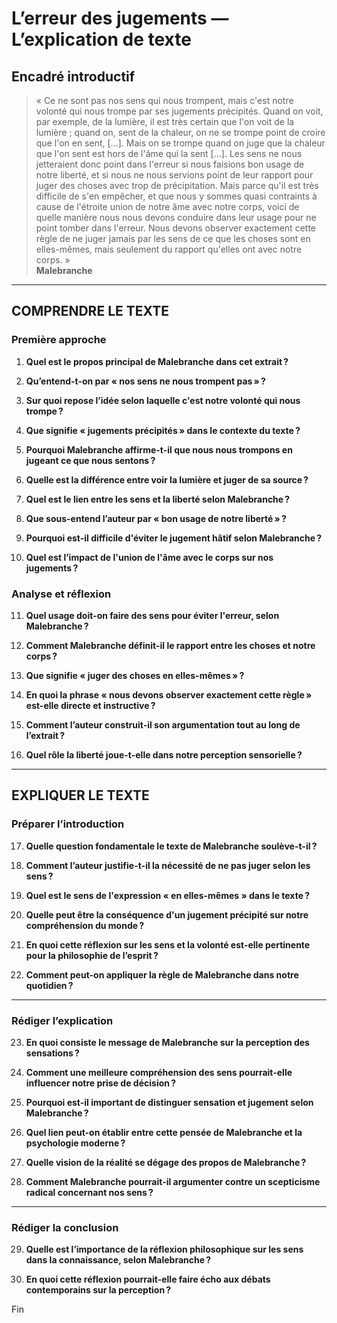 # L’erreur des jugements — L’explication de texte

## Encadré introductif
> « Ce ne sont pas nos sens qui nous trompent, mais c'est notre volonté qui nous trompe par ses jugements précipités. Quand on voit, par exemple, de la lumière, il est très certain que l'on voit de la lumière ; quand on, sent de la chaleur, on ne se trompe point de croire que l'on en sent, […]. Mais on se trompe quand on juge que la chaleur que l'on sent est hors de l'âme qui la sent […]. Les sens ne nous jetteraient donc point dans l'erreur si nous faisions bon usage de notre liberté, et si nous ne nous servions point de leur rapport pour juger des choses avec trop de précipitation. Mais parce qu'il est très difficile de s'en empêcher, et que nous y sommes quasi contraints à cause de l'étroite union de notre âme avec notre corps, voici de quelle manière nous nous devons conduire dans leur usage pour ne point tomber dans l'erreur. Nous devons observer exactement cette règle de ne juger jamais par les sens de ce que les choses sont en elles-mêmes, mais seulement du rapport qu'elles ont avec notre corps. »  
> **Malebranche**

---

## COMPRENDRE LE TEXTE

### Première approche

1. **Quel est le propos principal de Malebranche dans cet extrait ?**

2. **Qu’entend-t-on par « nos sens ne nous trompent pas » ?**

3. **Sur quoi repose l’idée selon laquelle c'est notre volonté qui nous trompe ?**

4. **Que signifie « jugements précipités » dans le contexte du texte ?**

5. **Pourquoi Malebranche affirme-t-il que nous nous trompons en jugeant ce que nous sentons ?**

6. **Quelle est la différence entre voir la lumière et juger de sa source ?**

7. **Quel est le lien entre les sens et la liberté selon Malebranche ?**

8. **Que sous-entend l’auteur par « bon usage de notre liberté » ?**

9. **Pourquoi est-il difficile d'éviter le jugement hâtif selon Malebranche ?**

10. **Quel est l’impact de l'union de l'âme avec le corps sur nos jugements ?**


### Analyse et réflexion

11. **Quel usage doit-on faire des sens pour éviter l'erreur, selon Malebranche ?**

12. **Comment Malebranche définit-il le rapport entre les choses et notre corps ?**

13. **Que signifie « juger des choses en elles-mêmes » ?**

14. **En quoi la phrase « nous devons observer exactement cette règle » est-elle directe et instructive ?**

15. **Comment l’auteur construit-il son argumentation tout au long de l’extrait ?**

16. **Quel rôle la liberté joue-t-elle dans notre perception sensorielle ?**

---

## EXPLIQUER LE TEXTE

### Préparer l’introduction

17. **Quelle question fondamentale le texte de Malebranche soulève-t-il ?**

18. **Comment l’auteur justifie-t-il la nécessité de ne pas juger selon les sens ?**

19. **Quel est le sens de l'expression « en elles-mêmes » dans le texte ?**

20. **Quelle peut être la conséquence d'un jugement précipité sur notre compréhension du monde ?**

21. **En quoi cette réflexion sur les sens et la volonté est-elle pertinente pour la philosophie de l’esprit ?**

22. **Comment peut-on appliquer la règle de Malebranche dans notre quotidien ?**

---

### Rédiger l’explication

23. **En quoi consiste le message de Malebranche sur la perception des sensations ?**

24. **Comment une meilleure compréhension des sens pourrait-elle influencer notre prise de décision ?**

25. **Pourquoi est-il important de distinguer sensation et jugement selon Malebranche ?**

26. **Quel lien peut-on établir entre cette pensée de Malebranche et la psychologie moderne ?**

27. **Quelle vision de la réalité se dégage des propos de Malebranche ?**

28. **Comment Malebranche pourrait-il argumenter contre un scepticisme radical concernant nos sens ?**

---

### Rédiger la conclusion

29. **Quelle est l’importance de la réflexion philosophique sur les sens dans la connaissance, selon Malebranche ?**

30. **En quoi cette réflexion pourrait-elle faire écho aux débats contemporains sur la perception ?**

Fin